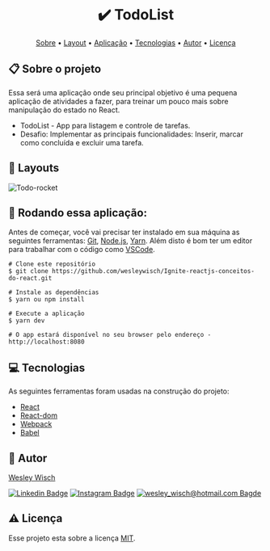 <h1 align="center"> ✔️ TodoList</h1>

<p align="center">  <a href="#sobre">Sobre</a> • <a href="#layout">Layout</a> • <a href="#aplicacao">Aplicação</a> • <a href="#techs">Tecnologias</a> • <a href="#autor">Autor</a> • <a href="#licenca">Licença</a> </p>


  <h2 id="sobre"> 📋 Sobre o projeto</h2>
  
  Essa será uma aplicação onde seu principal objetivo é uma pequena aplicação de atividades a fazer, para treinar um pouco mais sobre manipulação do estado no React.
- TodoList - App para listagem e controle de tarefas.  
- Desafio: Implementar as principais funcionalidades: Inserir, marcar como concluída e excluir uma tarefa.

<h2 id="layout"> 🎨  Layouts</h2>

![Todo-rocket](https://user-images.githubusercontent.com/79159487/125626674-4a1716ad-7bf3-4f64-965b-2d7e3b698eaa.gif)



<h2 id="aplicacao"> 🎲  Rodando essa aplicação: </h2>

Antes de começar, você vai precisar ter instalado em sua máquina as seguintes ferramentas:  [Git](https://git-scm.com/),  [Node.js](https://nodejs.org/en/),  [Yarn](https://yarnpkg.com/). Além disto é bom ter um editor para trabalhar com o código como  [VSCode](https://code.visualstudio.com/).

```
# Clone este repositório
$ git clone https://github.com/wesleywisch/Ignite-reactjs-conceitos-do-react.git

# Instale as dependências
$ yarn ou npm install

# Execute a aplicação
$ yarn dev

# O app estará disponível no seu browser pelo endereço - http://localhost:8080
```

 <h2 id="techs"> 💻 Tecnologias</h2>
 As seguintes ferramentas foram usadas na construção do projeto:

- [React]()
- [React-dom]()
- [Webpack]()
- [Babel]()

 <h2 id="autor"> 🦸 Autor</h2>

[Wesley Wisch](https://www.linkedin.com/in/wesley-wisch)

[![Linkedin Badge](https://img.shields.io/badge/-LinkedIn-blue?style=flat-square-border&logo=Linkedin&logoColor=white&link=https://www.linkedin.com/in/wesley-wisch/)](https://www.linkedin.com/in/wesley-wisch) [![Instagram Badge](https://img.shields.io/badge/-Instagram-CC0000?style=flat-square-border&logo=Instagram&logoColor=white&link=https://www.instagram.com/wesley_wisch/)](https://www.instagram.com/wesley_wisch/) [![wesley_wisch@hotmail.com Bagde](https://img.shields.io/badge/wesley_wisch-2e7eea?style=flat-square-border&logo=microsoft-outlook&logoColor=white)](mailto:wesley_wisch@hotmail.com)

<h2 id="licenca"> ⚠️  Licença</h2>

Esse projeto esta sobre a licença [MIT](https://github.com/wesleywisch/Ignite-reactjs-conceitos-do-react/blob/main/LICENSE).
